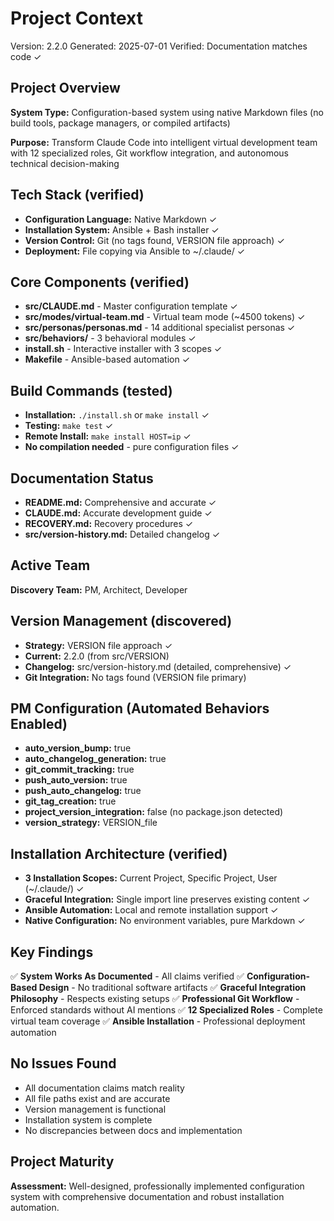 # Project Context
Version: 2.2.0
Generated: 2025-07-01
Verified: Documentation matches code ✓

## Project Overview
**System Type:** Configuration-based system using native Markdown files (no build tools, package managers, or compiled artifacts)

**Purpose:** Transform Claude Code into intelligent virtual development team with 12 specialized roles, Git workflow integration, and autonomous technical decision-making

## Tech Stack (verified)
- **Configuration Language:** Native Markdown ✓
- **Installation System:** Ansible + Bash installer ✓
- **Version Control:** Git (no tags found, VERSION file approach) ✓
- **Deployment:** File copying via Ansible to ~/.claude/ ✓

## Core Components (verified)
- **src/CLAUDE.md** - Master configuration template ✓
- **src/modes/virtual-team.md** - Virtual team mode (~4500 tokens) ✓
- **src/personas/personas.md** - 14 additional specialist personas ✓
- **src/behaviors/** - 3 behavioral modules ✓
- **install.sh** - Interactive installer with 3 scopes ✓
- **Makefile** - Ansible-based automation ✓

## Build Commands (tested)
- **Installation:** `./install.sh` or `make install` ✓
- **Testing:** `make test` ✓
- **Remote Install:** `make install HOST=ip` ✓
- **No compilation needed** - pure configuration files ✓

## Documentation Status
- **README.md:** Comprehensive and accurate ✓
- **CLAUDE.md:** Accurate development guide ✓
- **RECOVERY.md:** Recovery procedures ✓
- **src/version-history.md:** Detailed changelog ✓

## Active Team
**Discovery Team:** PM, Architect, Developer

## Version Management (discovered)
- **Strategy:** VERSION file approach ✓
- **Current:** 2.2.0 (from src/VERSION)
- **Changelog:** src/version-history.md (detailed, comprehensive) ✓
- **Git Integration:** No tags found (VERSION file primary)

## PM Configuration (Automated Behaviors Enabled)
- **auto_version_bump:** true
- **auto_changelog_generation:** true
- **git_commit_tracking:** true
- **push_auto_version:** true
- **push_auto_changelog:** true
- **git_tag_creation:** true
- **project_version_integration:** false (no package.json detected)
- **version_strategy:** VERSION_file

## Installation Architecture (verified)
- **3 Installation Scopes:** Current Project, Specific Project, User (~/.claude/) ✓
- **Graceful Integration:** Single import line preserves existing content ✓
- **Ansible Automation:** Local and remote installation support ✓
- **Native Configuration:** No environment variables, pure Markdown ✓

## Key Findings
✅ **System Works As Documented** - All claims verified
✅ **Configuration-Based Design** - No traditional software artifacts
✅ **Graceful Integration Philosophy** - Respects existing setups
✅ **Professional Git Workflow** - Enforced standards without AI mentions
✅ **12 Specialized Roles** - Complete virtual team coverage
✅ **Ansible Installation** - Professional deployment automation

## No Issues Found
- All documentation claims match reality
- All file paths exist and are accurate
- Version management is functional
- Installation system is complete
- No discrepancies between docs and implementation

## Project Maturity
**Assessment:** Well-designed, professionally implemented configuration system with comprehensive documentation and robust installation automation.